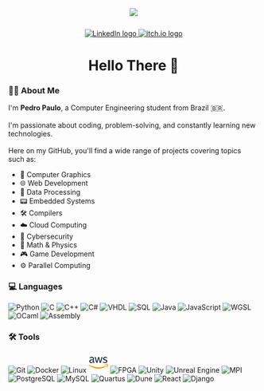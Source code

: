 <div align="center">
  <img height="150" src="https://media1.tenor.com/m/YUzRkMOL-3EAAAAd/programming-computer-frog.gif" />
</div>

###

<div align="center">
  <a href="https://www.linkedin.com/in/ppmc">
    <img src="https://img.shields.io/static/v1?message=LinkedIn&logo=linkedin&label=&color=0077B5&logoColor=white&labelColor=&style=for-the-badge" height="25" alt="LinkedIn logo" />
  </a>
  <a href="https://perubr12.itch.io/" >
    <img src="https://img.shields.io/static/v1?message=itch.io&logo=itch-io&label=&color=fa5c5c&logoColor=white&labelColor=&style=for-the-badge" height="25" alt="itch.io logo" />
  </a>
</div>


###

<h1 align="center">Hello There 👋</h1>

###

<h3 align="left">👨‍💻 About Me</h3>

<p align="left">
  I'm <strong>Pedro Paulo</strong>, a Computer Engineering student from Brazil 🇧🇷.<br><br>
  I'm passionate about coding, problem-solving, and constantly learning new technologies.<br><br>
  Here on my GitHub, you'll find a wide range of projects covering topics such as:
</p>


<ul align="left">
  <li>🎨 Computer Graphics</li>
  <li>🌐 Web Development</li>
  <li>🔄 Data Processing</li>
  <li>📟 Embedded Systems</li>
  <li>🛠️ Compilers</li>
  <li>☁️ Cloud Computing</li>
  <li>🔐 Cybersecurity</li>
  <li>📐 Math & Physics</li>
  <li>🎮 Game Development</li>
  <li>⚙️ Parallel Computing</li>
</ul>

### 💻 Languages

<p align="left">
  <!-- Python -->
  <img src="https://cdn.jsdelivr.net/gh/devicons/devicon/icons/python/python-original.svg" height="40" alt="Python" />
  
  <!-- C -->
  <img src="https://cdn.jsdelivr.net/gh/devicons/devicon/icons/c/c-original.svg" height="40" alt="C" />
  
  <!-- C++ -->
  <img src="https://cdn.jsdelivr.net/gh/devicons/devicon/icons/cplusplus/cplusplus-original.svg" height="40" alt="C++" />
  
  <!-- C# -->
  <img src="https://cdn.jsdelivr.net/gh/devicons/devicon/icons/csharp/csharp-original.svg" height="40" alt="C#" />
  
  <!-- VHDL (no official icon, using chip emoji as fallback) -->
  <img src="https://img.shields.io/badge/VHDL-%234B0082?style=for-the-badge&logo=verilog&logoColor=white" height="25" alt="VHDL" />

  <!-- SQL -->
  <img src="https://cdn.jsdelivr.net/gh/devicons/devicon/icons/mysql/mysql-original.svg" height="40" alt="SQL" />

  <!-- Java -->
  <img src="https://cdn.jsdelivr.net/gh/devicons/devicon/icons/java/java-original.svg" height="40" alt="Java" />
  
  <!-- JavaScript -->
  <img src="https://cdn.jsdelivr.net/gh/devicons/devicon/icons/javascript/javascript-original.svg" height="40" alt="JavaScript" />

  <!-- WGSL (WebGPU Shading Language — no icon available) -->
  <img src="https://img.shields.io/badge/WGSL-%23FF6F00?style=for-the-badge&logo=webgpu&logoColor=white" height="25" alt="WGSL" />
  
  <!-- OCaml (custom fallback) -->
  <img src="https://img.shields.io/badge/OCaml-%23EC6813?style=for-the-badge&logo=ocaml&logoColor=white" height="25" alt="OCaml" />
  
  <!-- Assembly -->
  <img src="https://img.shields.io/badge/Assembly-%23007ACC?style=for-the-badge&logo=codeforces&logoColor=white" height="25" alt="Assembly" />
</p>


### 🛠️ Tools

<p align="left">
  <!-- Git -->
  <img src="https://cdn.jsdelivr.net/gh/devicons/devicon/icons/git/git-original.svg" height="40" alt="Git" />
  
  <!-- Docker -->
  <img src="https://cdn.jsdelivr.net/gh/devicons/devicon/icons/docker/docker-original.svg" height="40" alt="Docker" />
  
  <!-- Linux -->
  <img src="https://cdn.jsdelivr.net/gh/devicons/devicon/icons/linux/linux-original.svg" height="40" alt="Linux" />
  
  <!-- AWS (alternative icon) -->
  <img src="https://raw.githubusercontent.com/devicons/devicon/master/icons/amazonwebservices/amazonwebservices-original-wordmark.svg" height="40" alt="AWS" />

  <!-- FPGA (no standard icon, using shield badge) -->
  <img src="https://img.shields.io/badge/FPGA-%234B0082?style=for-the-badge&logo=circuitverse&logoColor=white" height="25" alt="FPGA" />

  <!-- Unity -->
  <img src="https://cdn.jsdelivr.net/gh/devicons/devicon/icons/unity/unity-original.svg" height="40" alt="Unity" />
  
  <!-- Unreal Engine -->
  <img src="https://cdn.jsdelivr.net/gh/devicons/devicon/icons/unrealengine/unrealengine-original.svg" height="40" alt="Unreal Engine" />

  <!-- MPI (no official icon, using badge) -->
  <img src="https://img.shields.io/badge/MPI-%23008080?style=for-the-badge&logo=openmpi&logoColor=white" height="25" alt="MPI" />
  
  <!-- PostgreSQL -->
  <img src="https://cdn.jsdelivr.net/gh/devicons/devicon/icons/postgresql/postgresql-original.svg" height="40" alt="PostgreSQL" />
  
  <!-- MySQL -->
  <img src="https://cdn.jsdelivr.net/gh/devicons/devicon/icons/mysql/mysql-original.svg" height="40" alt="MySQL" />

  <!-- Quartus (badge fallback) -->
  <img src="https://img.shields.io/badge/Quartus-%23006699?style=for-the-badge&logo=intel&logoColor=white" height="25" alt="Quartus" />
  
  <!-- Dune (for OCaml, badge fallback) -->
  <img src="https://img.shields.io/badge/Dune-%23EC6813?style=for-the-badge&logo=ocaml&logoColor=white" height="25" alt="Dune" />

  <!-- React -->
  <img src="https://cdn.jsdelivr.net/gh/devicons/devicon/icons/react/react-original.svg" height="40" alt="React" />
  
  <!-- Django -->
  <img src="https://cdn.jsdelivr.net/gh/devicons/devicon/icons/django/django-plain.svg" height="40" alt="Django" />
</p>




